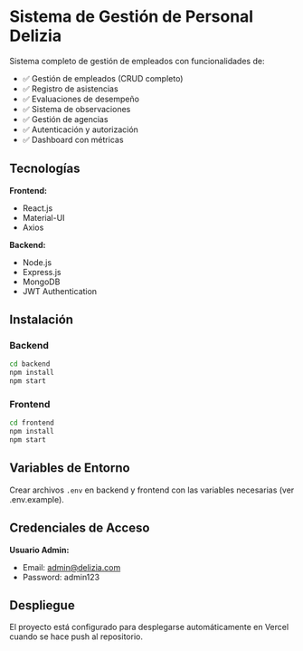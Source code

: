# Sistema de Gestión de Personal Delizia

Sistema completo de gestión de empleados con funcionalidades de:

- ✅ Gestión de empleados (CRUD completo)
- ✅ Registro de asistencias
- ✅ Evaluaciones de desempeño
- ✅ Sistema de observaciones
- ✅ Gestión de agencias
- ✅ Autenticación y autorización
- ✅ Dashboard con métricas

## Tecnologías

**Frontend:**
- React.js
- Material-UI
- Axios

**Backend:**
- Node.js
- Express.js
- MongoDB
- JWT Authentication

## Instalación

### Backend
```bash
cd backend
npm install
npm start
```

### Frontend
```bash
cd frontend
npm install
npm start
```

## Variables de Entorno

Crear archivos `.env` en backend y frontend con las variables necesarias (ver .env.example).

## Credenciales de Acceso

**Usuario Admin:**
- Email: admin@delizia.com
- Password: admin123

## Despliegue

El proyecto está configurado para desplegarse automáticamente en Vercel cuando se hace push al repositorio.
